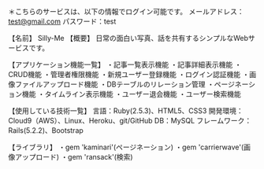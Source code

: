 ＊こちらのサービスは、以下の情報でログイン可能です。
メールアドレス：test@gmail.com
パスワード：test

【名前】
Silly-Me
【概要】
日常の面白い写真、話を共有するシンプルなWebサービスです。

【アプリケーション機能一覧】
・記事一覧表示機能
・記事詳細表示機能
・CRUD機能
・管理者権限機能
・新規ユーザー登録機能
・ログイン認証機能
・画像ファイルアップロード機能
・DBテーブルのリレーション管理
・ページネーション機能
・タイムライン表示機能
・ユーザー退会機能
・ユーザー検索機能

【使用している技術一覧】
言語：Ruby(2.5.3)、HTML5、CSS3
開発環境：Cloud9（AWS）、Linux、Heroku、git/GitHub
DB：MySQL
フレームワーク：Rails(5.2.2)、Bootstrap

【ライブラリ】
・gem 'kaminari'(ページネーション)
・gem 'carrierwave'(画像アップロード)
・gem 'ransack'(検索)
